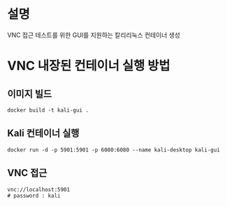 # 설명
VNC 접근 테스트를 위한 GUI를 지원하는 칼리리눅스 컨테이너 생성

# VNC 내장된 컨테이너 실행 방법
## 이미지 빌드
```shell
docker build -t kali-gui .
```

## Kali 컨테이너 실행
```shell
docker run -d -p 5901:5901 -p 6080:6080 --name kali-desktop kali-gui
```

## VNC 접근
```shell
vnc://localhost:5901
# password : kali
```